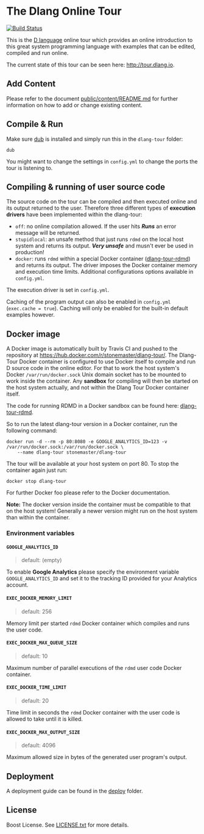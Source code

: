 # The Dlang Online Tour

[![Build Status](https://travis-ci.org/stonemaster/dlang-tour.svg?branch=master)](https://travis-ci.org/stonemaster/dlang-tour)

This is the [D language](https://dlang.org) online tour which
provides an online introduction to this great system programming language
with examples that can be edited, compiled and run online.

The current state of this tour can be seen here: http://tour.dlang.io.

## Add Content

Please refer to the document [public/content/README.md](public/content/README.md)
for further information on how to add or change existing content.

## Compile & Run

Make sure [dub](http://code.dlang.org/download) is installed and simply run this in
the `dlang-tour` folder:

	dub

You might want to change the settings in `config.yml` to change
the ports the tour is listening to.

## Compiling & running of user source code

The source code on the tour can be compiled and then executed online and its output returned
to the user. Therefore three different types of **execution drivers** have been
implemented within the dlang-tour:

 * `off`: no online compilation allowed. If the user hits ***Runs*** an error message
   will be returned.
 * `stupidlocal`: an unsafe method that just runs `rdmd` on the local host system
   and returns its output. ***Very unsafe*** and musn't ever be used in production!
 * `docker`: runs `rdmd` within a special Docker container ([dlang-tour-rdmd](https://github.com/stonemaster/dlang-tour-rdmd))
   and returns its output. The driver imposes the Docker container memory and 
   execution time limits. Additional configurations options available in `config.yml`.

The execution driver is set in `config.yml`.

Caching of the program output can also be enabled in `config.yml` (`exec.cache = true`). Caching
will only be enabled for the built-in default examples however.

## Docker image

A Docker image is automatically built by Travis CI and pushed to the repository
at https://hub.docker.com/r/stonemaster/dlang-tour/. The Dlang-Tour Docker container
is configured to use Docker itself to compile and run D source code
in the online editor. For that to work the host system's Docker `/var/run/docker.sock`
Unix domain socket has to be mounted to work inside the container. Any
**sandbox** for compiling will then be started on the host system actually,
and not within the Dlang Tour Docker container itself.

The code for running RDMD in a Docker sandbox can be found here:
[dlang-tour-rdmd](https://github.com/stonemaster/dlang-tour-rdmd).

So to run the latest dlang-tour
version in a Docker container, run the following command:

	docker run -d --rm -p 80:8080 -e GOOGLE_ANALYTICS_ID=123 -v /var/run/docker.sock:/var/run/docker.sock \
		--name dlang-tour stonemaster/dlang-tour

The tour will be available at your host system on port 80. To stop the container
again just run:

	docker stop dlang-tour

For further Docker foo please refer to the Docker documentation.

**Note:** The docker version inside the container must be compatible
to that on the host system! Generally a newer version might run
on the host system than within the container.

### Environment variables

#### `GOOGLE_ANALYTICS_ID`

> default: (empty)

To enable **Google Analytics** please specify the environment variable
`GOOGLE_ANALYTICS_ID` and set it to the tracking ID provided
for your Analytics account.

#### `EXEC_DOCKER_MEMORY_LIMIT`

> default: 256

Memory limit per started `rdmd` Docker container which compiles
and runs the user code.

#### `EXEC_DOCKER_MAX_QUEUE_SIZE`

> default: 10

Maximum number of parallel executions of the `rdmd` user code
Docker container.

#### `EXEC_DOCKER_TIME_LIMIT`

> default: 20

Time limit in seconds the `rdmd` Docker container with the user
code is allowed to take until it is killed.

#### `EXEC_DOCKER_MAX_OUTPUT_SIZE`

> default: 4096

Maximum allowed size in bytes of the generated user program's output.

## Deployment

A deployment guide can be found in the [deploy](deploy/README.md)
folder.

## License

Boost License. See [LICENSE.txt](LICENSE.txt) for more details.
